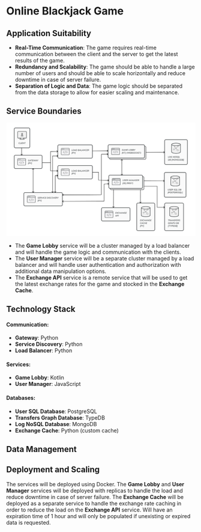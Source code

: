 # Online Blackjack Game

## Application Suitability
* **Real-Time Communication**: The game requires real-time communication between the client and the server to get the latest results of the game.
* **Redundancy and Scalability**: The game should be able to handle a large number of users and should be able to scale horizontally and reduce downtime in case of server failure.
* **Separation of Logic and Data**: The game logic should be separated from the data storage to allow for easier scaling and maintenance.

## Service Boundaries
![Service Boundaries](./images/system_diagram.jpg)
* The **Game Lobby** service will be a cluster managed by a load balancer and will handle the game logic and communication with the clients.
* The **User Manager** service will be a separate cluster managed by a load balancer and will handle user authentication and authorization with additional data manipulation options.
* The **Exchange API** service is a remote service that will be used to get the latest exchange rates for the game and stocked in the **Exchange Cache**.

## Technology Stack
#### Communication:
* **Gateway**: Python
* **Service Discovery**: Python
* **Load Balancer**: Python

#### Services:
* **Game Lobby**: Kotlin
* **User Manager**: JavaScript

#### Databases:
* **User SQL Database**: PostgreSQL
* **Transfers Graph Database**: TypeDB
* **Log NoSQL Database**: MongoDB
* **Exchange Cache**: Python (custom cache)

## Data Management

## Deployment and Scaling
The services will be deployed using Docker.
The **Game Lobby** and **User Manager** services will be deployed with replicas to handle the load and reduce downtime in case of server failure.
The **Exchange Cache** will be deployed as a separate service to handle the exchange rate caching in order to reduce the load on the **Exchange API** service. Will have an expiration time of 1 hour and will only be populated if unexisting or expired data is requested.

